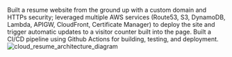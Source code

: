 Built a resume website from the ground up with a custom domain and HTTPs security; leveraged multiple AWS services (Route53, S3, DynamoDB, Lambda, APIGW, CloudFront, Certificate Manager) to deploy the site and trigger automatic updates to a visitor counter built into the page. Built a CI/CD pipeline using Github Actions for building, testing, and deployment.
![cloud_resume_architecture_diagram](https://user-images.githubusercontent.com/61067769/222201081-a22fd096-e50e-4f64-a652-ec775be1dbae.jpeg)

